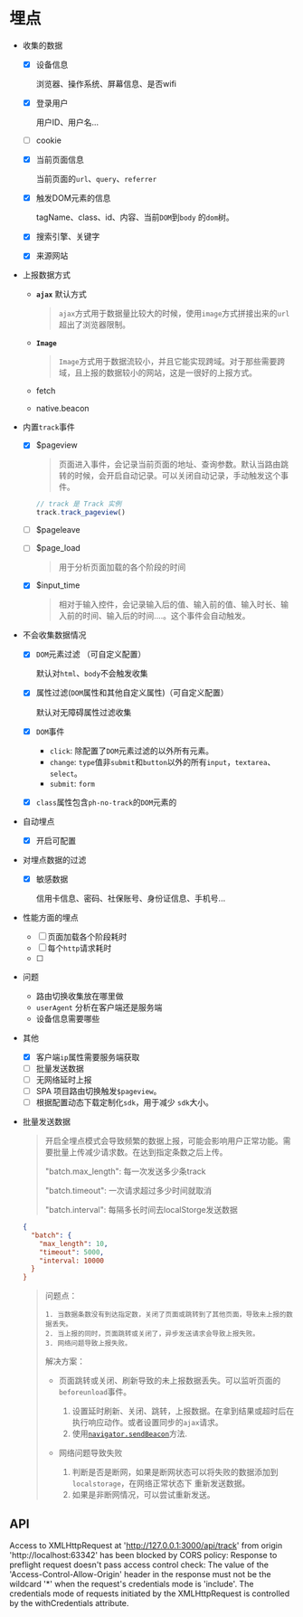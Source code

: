 

# 埋点

* 收集的数据
  * [x] 设备信息

    浏览器、操作系统、屏幕信息、是否wifi

  * [x] 登录用户

    用户ID、用户名...

  * [ ] cookie

  * [x] 当前页面信息

    当前页面的`url`、`query`、`referrer`

  * [x] 触发DOM元素的信息

    tagName、class、id、内容、当前`DOM`到`body` 的`dom`树。 

  * [x] 搜索引擎、关键字

  * [x] 来源网站

* 上报数据方式

  * **`ajax`** 默认方式

    > `ajax`方式用于数据量比较大的时候，使用`image`方式拼接出来的`url`超出了浏览器限制。

  * **`Image`**

    > `Image`方式用于数据流较小，并且它能实现跨域。对于那些需要跨域，且上报的数据较小的网站，这是一很好的上报方式。

  * fetch

  * native.beacon

* 内置`track`事件
  - [x] $pageview

    > 页面进入事件，会记录当前页面的地址、查询参数。默认当路由跳转的时候，会开启自动记录。可以关闭自动记录，手动触发这个事件。

    ```javascript
    // track 是 Track 实例
    track.track_pageview()
    ```

  - [ ] $pageleave

  - [ ] $page_load

    > 用于分析页面加载的各个阶段的时间

  - [x] $input_time

    > 相对于输入控件，会记录输入后的值、输入前的值、输入时长、输入前的时间、输入后的时间....。这个事件会自动触发。

    

* 不会收集数据情况

  * [x] `DOM`元素过滤	（可自定义配置）

    默认对`html`、`body`不会触发收集

  * [x] 属性过滤(`DOM`属性和其他自定义属性)（可自定义配置）

    默认对无障碍属性过滤收集

  * [x] `DOM`事件 

    * `click`:  除配置了`DOM`元素过滤的以外所有元素。
    * `change`:  `type`值非`submit`和`button`以外的所有`input`，`textarea`、`select`。
    * `submit`: `form`

  * [x] `class`属性包含`ph-no-track`的`DOM`元素的

* 自动埋点

  - [x] 开启可配置

* 对埋点数据的过滤

  - [x] 敏感数据

    信用卡信息、密码、社保账号、身份证信息、手机号...

* 性能方面的埋点

  * [ ] 页面加载各个阶段耗时
  * [ ] 每个`http`请求耗时
  * [ ] 

* 问题
  * 路由切换收集放在哪里做
  * `userAgent` 分析在客户端还是服务端
  * 设备信息需要哪些
  
* 其他

  - [x] 客户端`ip`属性需要服务端获取
  - [ ] 批量发送数据
  - [ ] 无网络延时上报
  - [ ] SPA 项目路由切换触发`$pageview`。
  - [ ] 根据配置动态下载定制化`sdk`，用于减少 `sdk`大小。

* 批量发送数据

  > 开启全埋点模式会导致频繁的数据上报，可能会影响用户正常功能。需要批量上传减少请求数。在达到指定条数之后上传。
  >
  > "batch.max_length": 每一次发送多少条track
  >
  > "batch.timeout": 一次请求超过多少时间就取消
  >
  > "batch.interval": 每隔多长时间去localStorge发送数据 

  ```json
  {
    "batch": {
      "max_length": 10,
      "timeout": 5000,
      "interval: 10000
    }
  }
  ```

  

  > 
  >
  > 问题点：
  >
  >  	1. 当数据条数没有到达指定数，关闭了页面或跳转到了其他页面，导致未上报的数据丢失。
  >  	2. 当上报的同时，页面跳转或关闭了，异步发送请求会导致上报失败。
  >  	3. 网络问题导致上报失败。
  >
  > 
  >
  > 解决方案：
  >
  > * 页面跳转或关闭、刷新导致的未上报数据丢失。可以监听页面的 `beforeunload`事件。
  >   1. 设置延时刷新、关闭、跳转，上报数据。在拿到结果或超时后在执行响应动作。或者设置同步的`ajax`请求。
  >   2. 使用[`navigator.sendBeacon`](https://developer.mozilla.org/zh-CN/docs/Web/API/Navigator/sendBeacon)方法.
  >
  > * 网络问题导致失败
  >   1. 判断是否是断网，如果是断网状态可以将失败的数据添加到`localstorage`，在网络正常状态下 重新发送数据。
  >   2. 如果是非断网情况，可以尝试重新发送。

## API





Access to XMLHttpRequest at 'http://127.0.0.1:3000/api/track' from origin 'http://localhost:63342' has been blocked by CORS policy: Response to preflight request doesn't pass access control check: The value of the 'Access-Control-Allow-Origin' header in the response must not be the wildcard '*' when the request's credentials mode is 'include'. The credentials mode of requests initiated by the XMLHttpRequest is controlled by the withCredentials attribute.